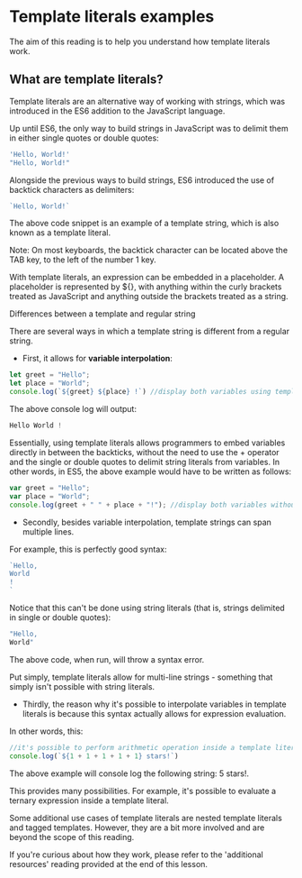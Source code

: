# Template literals examples

The aim of this reading is to help you understand how template literals work.

## What are template literals?

Template literals are an alternative way of working with strings, which was introduced in the ES6 addition to the JavaScript language.

Up until ES6, the only way to build strings in JavaScript was to delimit them in either single quotes or double quotes:

```javascript
'Hello, World!'
"Hello, World!"
```

Alongside the previous ways to build strings, ES6 introduced the use of backtick characters as delimiters:  

```javascript
`Hello, World!`
```

The above code snippet is an example of a template string, which is also known as a template literal.

Note: On most keyboards, the backtick character can be located above the TAB key, to the left of the number 1 key.

With template literals, an expression can be embedded in a placeholder. A placeholder is represented by ${}, with anything within the curly brackets treated as JavaScript and anything outside the brackets treated as a string.

Differences between a template and regular string

There are several ways in which a template string is different from a regular string.

- First, it allows for **variable interpolation**:

```javascript
let greet = "Hello";
let place = "World";
console.log(`${greet} ${place} !`) //display both variables using template literals
```

The above console log will output:  

```javascript
Hello World !
```

Essentially, using template literals allows programmers to embed variables directly in between the backticks, without the need to use the + operator and the single or double quotes to delimit string literals from variables. In other words, in ES5, the above example would have to be written as follows:  

```javascript
var greet = "Hello";
var place = "World";
console.log(greet + " " + place + "!"); //display both variables without using template literals
```

- Secondly, besides variable interpolation, template strings can span multiple lines.

For example, this is perfectly good syntax:

```javascript
`Hello,
World
!
`
```

Notice that this can't be done using string literals (that is, strings delimited in single or double quotes):  

```javascript
"Hello,
World"
```

The above code, when run, will throw a syntax error.

Put simply, template literals allow for multi-line strings - something that simply isn't possible with string literals.

- Thirdly, the reason why it's possible to interpolate variables in template literals is because this syntax actually allows for expression evaluation.

In other words, this:

```javascript
//it's possible to perform arithmetic operation inside a template literal expression
console.log(`${1 + 1 + 1 + 1 + 1} stars!`) 
```

The above example will console log the following string: 5 stars!.

This provides many possibilities. For example, it's possible to evaluate a ternary expression inside a template literal.

Some additional use cases of template literals are nested template literals and tagged templates. However, they are a bit more involved and are beyond the scope of this reading.

If you're curious about how they work, please refer to the 'additional resources' reading provided at the end of this lesson.
